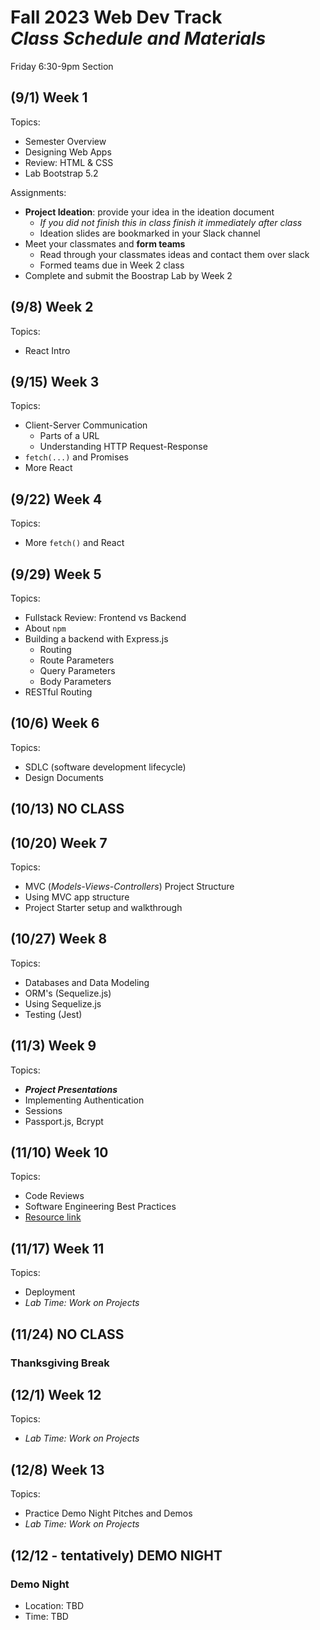 # Fall 2023 Web Dev Track <br />_Class Schedule and Materials_

Friday 6:30-9pm Section

## (9/1) Week 1


Topics:

- Semester Overview
- Designing Web Apps
- Review: HTML & CSS
- Lab Bootstrap 5.2

Assignments:


- **Project Ideation**: provide your idea in the ideation document
    + *If you did not finish this in class finish it immediately after class*
    + Ideation slides are bookmarked in your Slack channel
- Meet your classmates and **form teams**
    + Read through your classmates ideas and contact them over slack
    + Formed teams due in Week 2 class
- Complete and submit the Boostrap Lab by Week 2


## (9/8) Week 2

Topics:

- React Intro


## (9/15) Week 3


Topics:

- Client-Server Communication
    + Parts of a URL
    + Understanding HTTP Request-Response
- `fetch(...)` and Promises
- More React


## (9/22) Week 4

Topics:

- More `fetch()` and React

## (9/29) Week 5


Topics:

- Fullstack Review: Frontend vs Backend
- About `npm`
- Building a backend with Express.js
    + Routing
    + Route Parameters
    + Query Parameters
    + Body Parameters
- RESTful Routing

## (10/6) Week 6

Topics:

- SDLC (software development lifecycle)
- Design Documents


## (10/13) NO CLASS

## (10/20) Week 7

Topics:

- MVC (_Models-Views-Controllers_) Project Structure
- Using MVC app structure
- Project Starter setup and walkthrough


## (10/27) Week 8


Topics:

- Databases and Data Modeling
- ORM's (Sequelize.js)
- Using Sequelize.js
- Testing (Jest)

## (11/3) Week 9

Topics:

- **_Project Presentations_**
- Implementing Authentication
- Sessions
- Passport.js, Bcrypt

## (11/10) Week 10


Topics:

- Code Reviews
- Software Engineering Best Practices
- [Resource link](http://web.mit.edu/6.005/www/fa16/classes/04-code-review/)

## (11/17) Week 11


Topics:

- Deployment
- _Lab Time: Work on Projects_

## (11/24) NO CLASS

### Thanksgiving Break


## (12/1) Week 12

Topics:

- _Lab Time: Work on Projects_

## (12/8) Week 13

Topics:

- Practice Demo Night Pitches and Demos
- _Lab Time: Work on Projects_

## (12/12 - tentatively) DEMO NIGHT

### Demo Night

- Location: TBD
- Time: TBD
